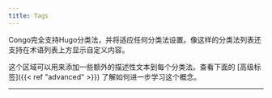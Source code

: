 ```yaml
---
title: Tags
---
```


Congo完全支持Hugo分类法，并将适应任何分类法设置。像这样的分类法列表还支持在术语列表上方显示自定义内容。

这个区域可以用来添加一些额外的描述性文本到每个分类法。查看下面的 [高级标签]({{< ref "advanced" >}}) 了解如何进一步学习这个概念。

---
